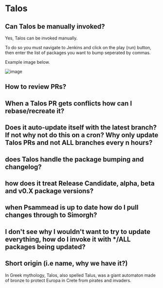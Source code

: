 # Talos

## Can Talos be manually invoked?

Yes, Talos can be invoked manually.

To do so you must navigate to Jenkins and click on the play (run) button, then enter the list of packages you want to bump seperated by commas.

Example image below.

![image](https://user-images.githubusercontent.com/34196381/63758525-d03ef980-c8b3-11e9-9b8c-d4f9a451237b.png)

## How to review PRs?

## When a Talos PR gets conflicts how can I rebase/recreate it?

## Does it auto-update itself with the latest branch? If not why not do this on a cron? Why only update Talos PRs and not ALL branches every n hours?

## does Talos handle the package bumping and changelog?

## how does it treat Release Candidate, alpha, beta and v0.X package versions?

## when Psammead is up to date how do I pull changes through to Simorgh?

## I don't see why I wouldn't want to try to update everything, how do I invoke it with \*/ALL packages being updated?

## Short origin (i.e name, why we have it?)

In Greek mythology, Talos, also spelled Talus, was a giant automaton made of bronze to protect Europa in Crete from pirates and invaders.
